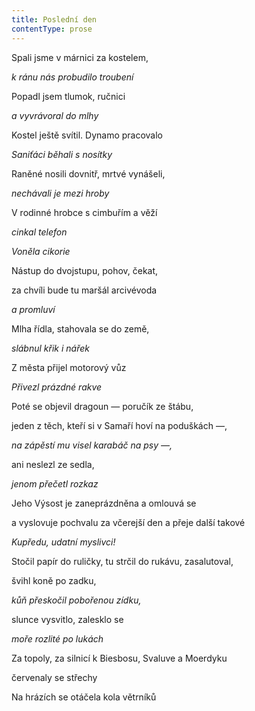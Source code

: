 ```yaml
---
title: Poslední den
contentType: prose
---
```


Spali jsme v márnici za kostelem,

_k ránu nás probudilo troubení_

  

Popadl jsem tlumok, ručnici

_a vyvrávoral do mlhy_

  

Kostel ještě svítil. Dynamo pracovalo

_Saniťáci běhali s nosítky_

  

Raněné nosili dovnitř, mrtvé vynášeli,

_nechávali je mezi hroby_

  

V rodinné hrobce s cimbuřím a věží

_cinkal telefon_

  

_Voněla cikorie_

  

Nástup do dvojstupu, pohov, čekat,

za chvíli bude tu maršál arcivévoda

_a promluví_

  

Mlha řídla, stahovala se do země,

_slábnul křik i nářek_

  

Z města přijel motorový vůz

_Přivezl prázdné rakve_

  

Poté se objevil dragoun — poručík ze štábu,

jeden z těch, kteří si v Samaří hoví na poduškách —,

_na zápěstí mu visel karabáč na psy —,_

  

ani neslezl ze sedla,

_jenom přečetl rozkaz_

  

Jeho Výsost je zaneprázdněna a omlouvá se

a vyslovuje pochvalu za včerejší den a přeje další takové

_Kupředu, udatní myslivci!_

  

Stočil papír do ruličky, tu strčil do rukávu, zasalutoval,

švihl koně po zadku,

_kůň přeskočil pobořenou zídku,_

  

slunce vysvitlo, zalesklo se

_moře rozlité po lukách_

  

Za topoly, za silnicí k Biesbosu, Svaluve a Moerdyku

červenaly se střechy

Na hrázích se otáčela kola větrníků
